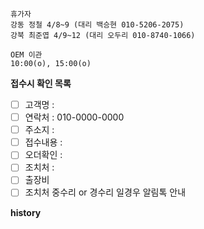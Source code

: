 ```
휴가자
강동 정철 4/8~9 (대리 백승현 010-5206-2075)
강북 최준엽 4/9~12 (대리 오두리 010-8740-1066)
```

```
OEM 이관 
10:00(o), 15:00(o)
```

**접수시 확인 목록**
- [ ] 고객명 : 
- [ ] 연락처 : 010-0000-0000
- [ ] 주소지 : 
- [ ] 접수내용 : 
- [ ] 오더확인 : 
- [ ] 조치처 : 
- [ ] 출장비
- [ ] 조치처 중수리 or 경수리 일경우 알림톡 안내

**history**
